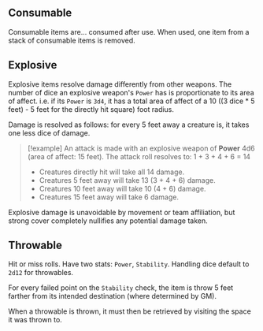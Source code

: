 ## Consumable
Consumable items are... consumed after use. When used, one item from a stack of consumable items is removed.

## Explosive
Explosive items resolve damage differently from other weapons. The number of dice an explosive weapon's `Power` has is proportionate to its area of affect. i.e. if its `Power` is `3d4`, it has a total area of affect of a 10 ((3 dice * 5 feet) - 5 feet for the directly hit square) foot radius.

Damage is resolved as follows: for every 5 feet away a creature is, it takes one less dice of damage.

> [!example]
> An attack is made with an explosive weapon of **Power** 4d6 (area of affect: 15 feet).
> The attack roll resolves to: 1 + 3 + 4 + 6 = 14
> - Creatures directly hit will take all 14 damage.
> - Creatures 5 feet away will take 13 (3 + 4 + 6) damage.
> - Creatures 10 feet away will take 10 (4 + 6) damage.
> - Creatures 15 feet away will take 6 damage.

Explosive damage is unavoidable by movement or team affiliation, but strong cover completely nullifies any potential damage taken.
    
## Throwable
Hit or miss rolls. Have two stats: `Power`, `Stability`. Handling dice default to `2d12` for throwables.

For every failed point on the `Stability` check, the item is throw 5 feet farther from its intended destination (where determined by GM).

When a throwable is thrown, it must then be retrieved by visiting the space it was thrown to.